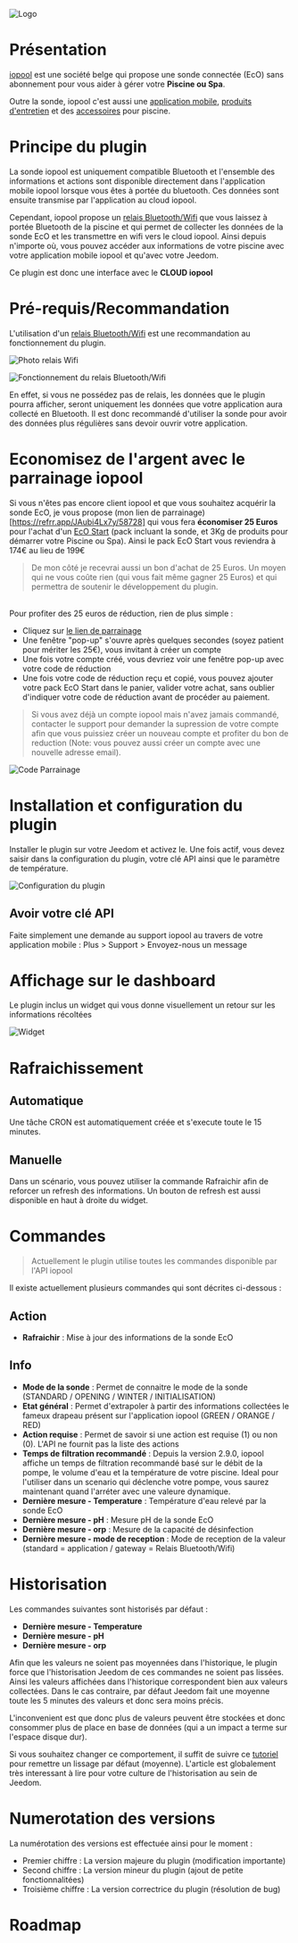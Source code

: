 ![Logo](images/iopool_EcO_icon.png)


# Présentation 

[iopool](https://iopool.com/) est une société belge qui propose une sonde connectée (EcO) sans abonnement pour vous aider à gérer votre __Piscine ou Spa__.

Outre la sonde, iopool c'est aussi une [application mobile](https://iopool.com/fr/lapplication-mobile/), [produits d'entretien](https://iopool.com/fr/produits-chimiques/) et des [accessoires](https://shop.iopool.com/fr/collections/accessories) pour piscine.


# Principe du plugin

La sonde iopool est uniquement compatible Bluetooth et l'ensemble des informations et actions sont disponible directement dans l'application mobile iopool lorsque vous êtes à portée du bluetooth. Ces données sont ensuite transmise par l'application au cloud iopool.

Cependant, iopool propose un [relais Bluetooth/Wifi](https://shop.iopool.com/fr/collections/accessories/products/relais-wi-fi) que vous laissez à portée Bluetooth de la piscine et qui permet de collecter les données de la sonde EcO et les transmettre en wifi vers le cloud iopool. Ainsi depuis n'importe où, vous pouvez accéder aux informations de votre piscine avec votre application mobile iopool et qu'avec votre Jeedom.

Ce plugin est donc une interface avec le __CLOUD iopool__

# Pré-requis/Recommandation

L'utilisation d'un [relais Bluetooth/Wifi](https://shop.iopool.com/fr/collections/accessories/products/relais-wi-fi) est une recommandation au fonctionnement du plugin.

![Photo relais Wifi](images/PhotoRelaisWifi.jpg)

![Fonctionnement du relais Bluetooth/Wifi](images/RelayWifiWorkingSchema.jpg)

En effet, si vous ne possédez pas de relais, les données que le plugin pourra afficher, seront uniquement les données que votre application aura collecté en Bluetooth.
Il est donc recommandé d'utiliser la sonde pour avoir des données plus régulières sans devoir ouvrir votre application. 

# Economisez de l'argent avec le parrainage iopool

Si vous n'êtes pas encore client iopool et que vous souhaitez acquérir la sonde EcO, je vous propose (mon lien de parrainage)[https://refrr.app/JAubi4Lx7y/58728] qui vous fera __économiser 25 Euros__ pour l'achat d'un [EcO Start](https://shop.iopool.com/fr/collections/start-packs/products/eco-start) (pack incluant la sonde, et 3Kg de produits pour démarrer votre Piscine ou Spa). Ainsi le pack EcO Start vous reviendra à 174€ au lieu de 199€

> De mon côté je recevrai aussi un bon d'achat de 25 Euros. Un moyen qui ne vous coûte rien (qui vous fait même gagner 25 Euros) et qui permettra de soutenir le développement du plugin.

<br/>Pour profiter des 25 euros de réduction, rien de plus simple :
- Cliquez sur [le lien de parrainage](https://refrr.app/JAubi4Lx7y/58728)
- Une fenêtre "pop-up" s'ouvre après quelques secondes (soyez patient pour mériter les 25€), vous invitant à créer un compte
- Une fois votre compte créé, vous devriez voir une fenêtre pop-up avec votre code de réduction
- Une fois votre code de réduction reçu et copié, vous pouvez ajouter votre pack EcO Start dans le panier, valider votre achat, sans oublier d'indiquer votre code de réduction avant de procéder au paiement.

> Si vous avez déjà un compte iopool mais n'avez jamais commandé, contacter le support pour demander la supression de votre compte afin que vous puissiez créer un nouveau compte et profiter du bon de reduction (Note: vous pouvez aussi créer un compte avec une nouvelle adresse email).

![Code Parrainage](images/iopool_parrainage.png)

# Installation et configuration du plugin

Installer le plugin sur votre Jeedom et activez le.
Une fois actif, vous devez saisir dans la configuration du plugin, votre clé API ainsi que le paramètre de température.

![Configuration du plugin](images/configurationPlugin.png)

## Avoir votre clé API

Faite simplement une demande au support iopool au travers de votre application mobile : Plus > Support > Envoyez-nous un message

# Affichage sur le dashboard

Le plugin inclus un widget qui vous donne visuellement un retour sur les informations récoltées

![Widget](images/widget.png)

# Rafraichissement

## Automatique

Une tâche CRON est automatiquement créée et s'execute toute le 15 minutes.

## Manuelle

Dans un scénario, vous pouvez utiliser la commande Rafraichir afin de reforcer un refresh des informations.
Un bouton de refresh est aussi disponible en haut à droite du widget.

# Commandes

> Actuellement le plugin utilise toutes les commandes disponible par l'API iopool

Il existe actuellement plusieurs commandes qui sont décrites ci-dessous :

## Action

* __Rafraichir__ : Mise à jour des informations de la sonde EcO

## Info

* __Mode de la sonde__ : Permet de connaitre le mode de la sonde (STANDARD / OPENING / WINTER / INITIALISATION)
* __Etat général__ : Permet d'extrapoler à partir des informations collectées le fameux drapeau présent sur l'application iopool (GREEN / ORANGE / RED)
* __Action requise__ : Permet de savoir si une action est requise (1) ou non (0). L'API ne fournit pas la liste des actions
* __Temps de filtration recommandé__ : Depuis la version 2.9.0, iopool affiche un temps de filtration recommandé basé sur le débit de la pompe, le volume d'eau et la température de votre piscine. Ideal pour l'utiliser dans un scenario qui déclenche votre pompe, vous saurez maintenant quand l'arréter avec une valeure dynamique.
* __Dernière mesure - Temperature__ : Température d'eau relevé par la sonde EcO
* __Dernière mesure - pH__ : Mesure pH de la sonde EcO
* __Dernière mesure - orp__ : Mesure de la capacité de désinfection
* __Dernière mesure - mode de reception__ : Mode de reception de la valeur (standard = application / gateway = Relais Bluetooth/Wifi)

# Historisation

Les commandes suivantes sont historisés par défaut :
* __Dernière mesure - Temperature__
* __Dernière mesure - pH__
* __Dernière mesure - orp__

Afin que les valeurs ne soient pas moyennées dans l'historique, le plugin force que l'historisation Jeedom de ces commandes ne soient pas lissées.
Ainsi les valeurs affichées dans l'historique correspondent bien aux valeurs collectées.
Dans le cas contraire, par défaut Jeedom fait une moyenne toute les 5 minutes des valeurs et donc sera moins précis.

L'inconvenient est que donc plus de valeurs peuvent être stockées et donc consommer plus de place en base de données (qui a un impact a terme sur l'espace disque dur).

Si vous souhaitez changer ce comportement, il suffit de suivre ce [tutoriel](https://jeedomiser.fr/article/historiser-vos-commandes/#Mode_de_lissage) pour remettre un lissage par défaut (moyenne). L'article est globalement très interessant à lire pour votre culture de l'historisation au sein de Jeedom.

# Numerotation des versions

La numérotation des versions est effectuée ainsi pour le moment :
- Premier chiffre : La version majeure du plugin (modification importante)
- Second chiffre : La version mineur du plugin (ajout de petite fonctionnalitées)
- Troisième chiffre : La version correctrice du plugin (résolution de bug)

# Roadmap